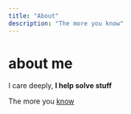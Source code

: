 ```yaml
---
title: "About"
description: "The more you know"
---
```


# about me

I care deeply, **I help solve stuff**

The more you [know](/en/projects/)

